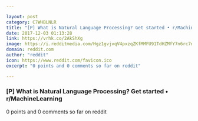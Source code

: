 ```yaml
---

layout: post
category: C7WHBLNLR
title: "[P] What is Natural Language Processing? Get started • r/MachineLearning"
date: 2017-12-03 01:13:28
link: https://vrhk.co/2AkShXg
image: https://i.redditmedia.com/Hgz1gvjvqV4pxzqZKfMMFU91TdHZMfY7n6rc7nMSWkw.jpg?w=320&s=4b1986d7d821a6ba376c9cea11860c84
domain: reddit.com
author: "reddit"
icon: https://www.reddit.com/favicon.ico
excerpt: "0 points and 0 comments so far on reddit"

---
```


### [P] What is Natural Language Processing? Get started • r/MachineLearning

0 points and 0 comments so far on reddit